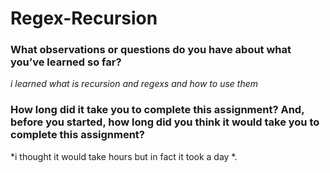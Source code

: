 # Regex-Recursion

### What observations or questions do you have about what you’ve learned so far?
*i learned what is recursion and regexs and how to use them*
### How long did it take you to complete this assignment? And, before you started, how long did you think it would take you to complete this assignment?
*i thought it would take hours but in fact it took a day *.
